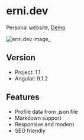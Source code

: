# erni.dev

Personal website, [Demo](https://erni.dev)

![erni.dev image_](https://user-images.githubusercontent.com/16189689/79685988-15e27500-823d-11ea-83cc-88a78fedf358.png)

## Version

- Project: 1.1
- Angular: 9.1.2

## Features

- Profile data from .json file
- Markdown support
- Responsive and modern
- SEO friendly
